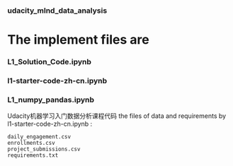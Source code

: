 ### udacity_mlnd_data_analysis

# The implement files are 

### L1_Solution_Code.ipynb

### l1-starter-code-zh-cn.ipynb

### L1_numpy_pandas.ipynb

Udacity机器学习入门数据分析课程代码
the files of data and requirements by l1-starter-code-zh-cn.ipynb : 

  	daily_engagement.csv
	enrollments.csv
	project_submissions.csv
	requirements.txt
